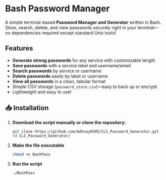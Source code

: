 # Bash Password Manager

A simple terminal-based **Password Manager and Generator** written in Bash. Store, search, delete, and view passwords securely right in your terminal—no dependencies required except standard Unix tools!

## Features

- **Generate strong passwords** for any service with customizable length  
- **Save passwords** with a service label and username/email  
- **Search passwords** by service or username  
- **Delete passwords** easily by label or username  
- **View all passwords** in a clean, tabular format  
- Simple CSV storage (`password_store.csv`)—easy to back up or encrypt  
- Lightweight and easy to use!

## 📥 Installation

1. **Download the script manually or clone the repository:**
   ```bash
   git clone https://github.com/Adhvay0505/CLI_Password_Generator.git
   cd CLI_Password_Generator/
2. **Make the file executable**
   ```bash
   chmod +x BashPass
3. **Run the script**
   ```bash
   ./BashPass




